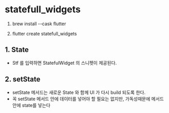# statefull_widgets

1. brew install --cask flutter

2. flutter create statefull_widgets

## 1. State

- Stf 를 입력하면 StatefulWidget 의 스니펫이 제공된다.

## 2. setState

- setState 메서드는 새로운 State 와 함께 UI 가 다시 build 되도록 한다.
- 꼭 setState 메서드 안에 데이터를 넣어야 할 필요는 없지만, 가독성때문에 메서드 안에 state를 넣는다